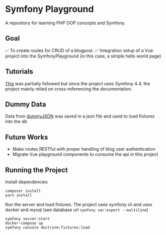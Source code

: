 # Symfony Playground

A repository for learning PHP OOP concepts and Symfony.

## Goal

✅ To create routes for CRUD of a blogpost.
✅ Integration setup of a Vue project into the SymfonyPlayground (in this case, a simple hello world page)

## Tutorials

[This](https://www.youtube.com/watch?v=pZv93AEJhS8) was partially followed but since the project uses Symfony 4.4, the
project mainly relied on cross-referencing the documentation.

## Dummy Data

Data from [dummyJSON](https://dummyjson.com/docs/posts) was saved in a json file and used to load fixtures into the db

## Future Works

- Make routes RESTful with proper handling of blog user authentication
- Migrate Vue playground components to consume the api in this project

## Running the Project

Install dependencies

```
composer install
yarn install
```

Run the server and load fixtures. The project uses symfony cli and uses docker and mysql (see database
url `symfony var:export --multiline`)

```
symfony server:start
docker-compose up
symfony console doctrine:fixtures:load
```